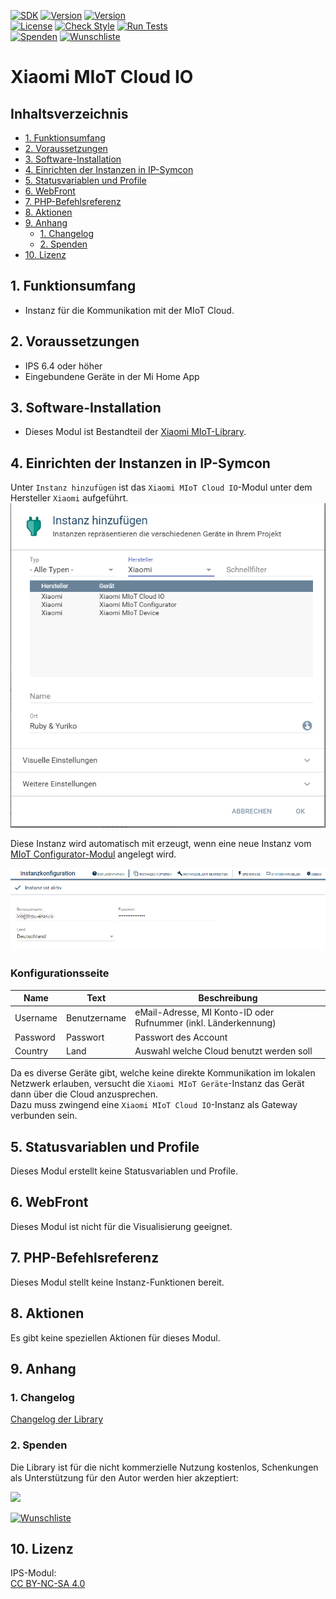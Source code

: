 [![SDK](https://img.shields.io/badge/Symcon-PHPModul-red.svg)](https://www.symcon.de/service/dokumentation/entwicklerbereich/sdk-tools/sdk-php/)
[![Version](https://img.shields.io/badge/Modul%20version-1.10-blue.svg)]()
[![Version](https://img.shields.io/badge/Symcon%20Version-6.4%20%3E-green.svg)](https://www.symcon.de/de/service/dokumentation/installation/migrationen/v63-v64-q2-2023/)  
[![License](https://img.shields.io/badge/License-CC%20BY--NC--SA%204.0-green.svg)](https://creativecommons.org/licenses/by-nc-sa/4.0/)
[![Check Style](https://github.com/Nall-chan/Xiaomi/workflows/Check%20Style/badge.svg)](https://github.com/Nall-chan/Xiaomi/actions) [![Run Tests](https://github.com/Nall-chan/Xiaomi/workflows/Run%20Tests/badge.svg)](https://github.com/Nall-chan/Xiaomi/actions)  
[![Spenden](https://www.paypalobjects.com/de_DE/DE/i/btn/btn_donate_SM.gif)](#2-spenden)
[![Wunschliste](https://img.shields.io/badge/Wunschliste-Amazon-ff69fb.svg)](#2-spenden)  

# Xiaomi MIoT Cloud IO <!-- omit in toc -->  

## Inhaltsverzeichnis <!-- omit in toc -->  

- [1. Funktionsumfang](#1-funktionsumfang)
- [2. Voraussetzungen](#2-voraussetzungen)
- [3. Software-Installation](#3-software-installation)
- [4. Einrichten der Instanzen in IP-Symcon](#4-einrichten-der-instanzen-in-ip-symcon)
- [5. Statusvariablen und Profile](#5-statusvariablen-und-profile)
- [6. WebFront](#6-webfront)
- [7. PHP-Befehlsreferenz](#7-php-befehlsreferenz)
- [8. Aktionen](#8-aktionen)
- [9. Anhang](#9-anhang)
  - [1. Changelog](#1-changelog)
  - [2. Spenden](#2-spenden)
- [10. Lizenz](#10-lizenz)

## 1. Funktionsumfang

* Instanz für die Kommunikation mit der MIoT Cloud.  

## 2. Voraussetzungen

 - IPS 6.4 oder höher
 - Eingebundene Geräte in der Mi Home App

## 3. Software-Installation

* Dieses Modul ist Bestandteil der [Xiaomi MIoT-Library](../README.md#4-software-installation).  

## 4. Einrichten der Instanzen in IP-Symcon

 Unter `Instanz hinzufügen` ist das `Xiaomi MIoT Cloud IO`-Modul unter dem Hersteller `Xiaomi` aufgeführt.  
![Module](../imgs/module.png)  

 Diese Instanz wird automatisch mit erzeugt, wenn eine neue Instanz vom [MIoT Configurator-Modul](../Xiaomi%20MIoT%20Configurator/README.md) angelegt wird.  

![Config](imgs/config.png)  

### Konfigurationsseite <!-- omit in toc -->  

| Name     | Text         | Beschreibung                                                  |
| -------- | ------------ | ------------------------------------------------------------- |
| Username | Benutzername | eMail-Adresse, MI Konto-ID oder Rufnummer (inkl. Länderkennung) |
| Password | Passwort     | Passwort des Account                                          |
| Country  | Land         | Auswahl welche Cloud benutzt werden soll                      |

Da es diverse Geräte gibt, welche keine direkte Kommunikation im lokalen Netzwerk erlauben, versucht die `Xiaomi MIoT Geräte`-Instanz das Gerät dann über die Cloud anzusprechen.  
Dazu muss zwingend eine `Xiaomi MIoT Cloud IO`-Instanz als Gateway verbunden sein.  

## 5. Statusvariablen und Profile

Dieses Modul erstellt keine Statusvariablen und Profile.  

## 6. WebFront

Dieses Modul ist nicht für die Visualisierung geeignet.

## 7. PHP-Befehlsreferenz

Dieses Modul stellt keine Instanz-Funktionen bereit.

## 8. Aktionen

Es gibt keine speziellen Aktionen für dieses Modul.  

## 9. Anhang

### 1. Changelog

[Changelog der Library](../README.md#2-changelog)

### 2. Spenden

  Die Library ist für die nicht kommerzielle Nutzung kostenlos, Schenkungen als Unterstützung für den Autor werden hier akzeptiert:  

<a href="https://www.paypal.com/donate?hosted_button_id=G2SLW2MEMQZH2" target="_blank"><img src="https://www.paypalobjects.com/de_DE/DE/i/btn/btn_donate_LG.gif" border="0" /></a>

[![Wunschliste](https://img.shields.io/badge/Wunschliste-Amazon-ff69fb.svg)](https://www.amazon.de/hz/wishlist/ls/YU4AI9AQT9F?ref_=wl_share) 


## 10. Lizenz

  IPS-Modul:  
  [CC BY-NC-SA 4.0](https://creativecommons.org/licenses/by-nc-sa/4.0/)  
